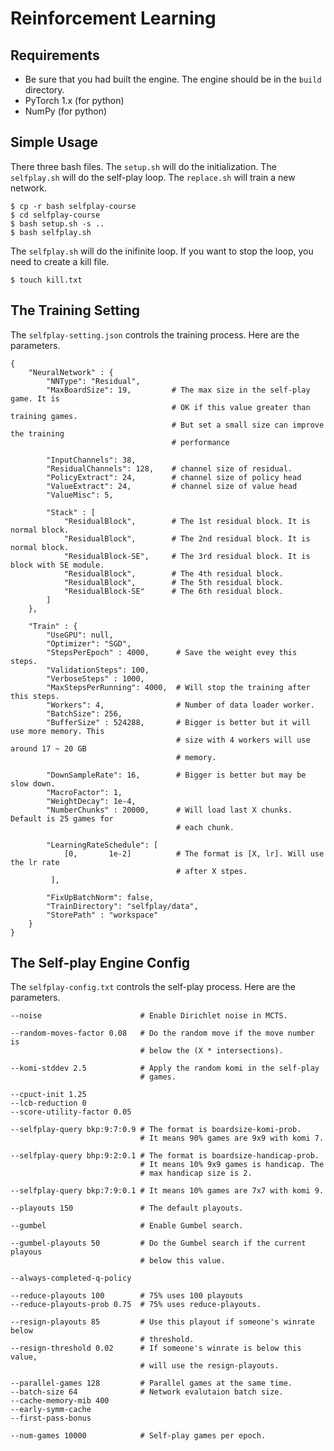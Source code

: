 # Reinforcement Learning

## Requirements

* Be sure that you had built the engine. The engine should be in the ```build``` directory.
* PyTorch 1.x (for python)
* NumPy (for python)

## Simple Usage

There three bash files. The ```setup.sh``` will do the initialization. The ```selfplay.sh``` will do the self-play loop. The ```replace.sh``` will train a new network.

    $ cp -r bash selfplay-course
    $ cd selfplay-course
    $ bash setup.sh -s ..
    $ bash selfplay.sh

The ```selfplay.sh``` will do the inifinite loop. If you want to stop the loop, you need to create a kill file.

    $ touch kill.txt

## The Training Setting

The ```selfplay-setting.json``` controls the training process. Here are the parameters.

```
{
    "NeuralNetwork" : {
        "NNType": "Residual",
        "MaxBoardSize": 19,         # The max size in the self-play game. It is
                                    # OK if this value greater than training games.
                                    # But set a small size can improve the training
                                    # performance

        "InputChannels": 38,
        "ResidualChannels": 128,    # channel size of residual.
        "PolicyExtract": 24,        # channel size of policy head
        "ValueExtract": 24,         # channel size of value head
        "ValueMisc": 5,

        "Stack" : [
            "ResidualBlock",        # The 1st residual block. It is normal block.
            "ResidualBlock",        # The 2nd residual block. It is normal block.
            "ResidualBlock-SE",     # The 3rd residual block. It is block with SE module.
            "ResidualBlock",        # The 4th residual block.
            "ResidualBlock",        # The 5th residual block.
            "ResidualBlock-SE"      # The 6th residual block.
        ]
    },

    "Train" : {
        "UseGPU": null,
        "Optimizer": "SGD",
        "StepsPerEpoch" : 4000,      # Save the weight evey this steps.
        "ValidationSteps": 100,
        "VerboseSteps" : 1000,
        "MaxStepsPerRunning": 4000,  # Will stop the training after this steps.
        "Workers": 4,                # Number of data loader worker.
        "BatchSize": 256,
        "BufferSize" : 524288,       # Bigger is better but it will use more memory. This
                                     # size with 4 workers will use around 17 ~ 20 GB
                                     # memory.

        "DownSampleRate": 16,        # Bigger is better but may be slow down.
        "MacroFactor": 1,
        "WeightDecay": 1e-4,
        "NumberChunks" : 20000,      # Will load last X chunks. Default is 25 games for
                                     # each chunk.

        "LearningRateSchedule": [
            [0,       1e-2]          # The format is [X, lr]. Will use the lr rate
                                     # after X stpes.
         ],

        "FixUpBatchNorm": false,
        "TrainDirectory": "selfplay/data",
        "StorePath" : "workspace"
    }
}
```

## The Self-play Engine Config

The ```selfplay-config.txt``` controls the self-play process. Here are the parameters.

```
--noise                      # Enable Dirichlet noise in MCTS.

--random-moves-factor 0.08   # Do the random move if the move number is
                             # below the (X * intersections).

--komi-stddev 2.5            # Apply the random komi in the self-play
                             # games.

--cpuct-init 1.25
--lcb-reduction 0
--score-utility-factor 0.05

--selfplay-query bkp:9:7:0.9 # The format is boardsize-komi-prob.
                             # It means 90% games are 9x9 with komi 7.

--selfplay-query bhp:9:2:0.1 # The format is boardsize-handicap-prob.
                             # It means 10% 9x9 games is handicap. The
                             # max handicap size is 2.

--selfplay-query bkp:7:9:0.1 # It means 10% games are 7x7 with komi 9.

--playouts 150               # The default playouts.

--gumbel                     # Enable Gumbel search.

--gumbel-playouts 50         # Do the Gumbel search if the current playous
                             # below this value. 

--always-completed-q-policy

--reduce-playouts 100        # 75% uses 100 playouts 
--reduce-playouts-prob 0.75  # 75% uses reduce-playouts.

--resign-playouts 85         # Use this playout if someone's winrate below
                             # threshold.
--resign-threshold 0.02      # If someone's winrate is below this value,
                             # will use the resign-playouts.

--parallel-games 128         # Parallel games at the same time.
--batch-size 64              # Network evalutaion batch size.
--cache-memory-mib 400
--early-symm-cache
--first-pass-bonus

--num-games 10000            # Self-play games per epoch.
```
